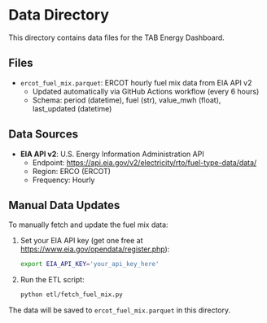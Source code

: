 # Data Directory

This directory contains data files for the TAB Energy Dashboard.

## Files

- `ercot_fuel_mix.parquet`: ERCOT hourly fuel mix data from EIA API v2
  - Updated automatically via GitHub Actions workflow (every 6 hours)
  - Schema: period (datetime), fuel (str), value_mwh (float), last_updated (datetime)

## Data Sources

- **EIA API v2**: U.S. Energy Information Administration API
  - Endpoint: https://api.eia.gov/v2/electricity/rto/fuel-type-data/data/
  - Region: ERCO (ERCOT)
  - Frequency: Hourly

## Manual Data Updates

To manually fetch and update the fuel mix data:

1. Set your EIA API key (get one free at https://www.eia.gov/opendata/register.php):
   ```bash
   export EIA_API_KEY='your_api_key_here'
   ```

2. Run the ETL script:
   ```bash
   python etl/fetch_fuel_mix.py
   ```

The data will be saved to `ercot_fuel_mix.parquet` in this directory.
